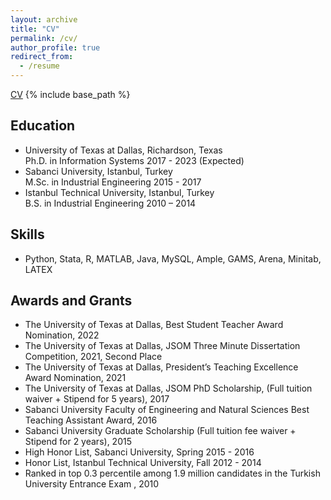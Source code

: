 ```yaml
---
layout: archive
title: "CV"
permalink: /cv/
author_profile: true
redirect_from:
  - /resume
---
```

[CV](http://dyagmurozdemir.github.io/files/CV_DYO.pdf)
{% include base_path %}

## Education
* University of Texas at Dallas, Richardson, Texas <br> Ph.D. in Information Systems 2017 - 2023 (Expected)
* Sabanci University, Istanbul, Turkey <br> M.Sc. in Industrial Engineering 2015 - 2017
* Istanbul Technical University, Istanbul, Turkey <br> B.S. in Industrial Engineering 2010 – 2014

## Skills
* Python, Stata, R, MATLAB, Java, MySQL, Ample, GAMS, Arena, Minitab, LATEX

## Awards and Grants
* The University of Texas at Dallas, Best Student Teacher Award Nomination, 2022
* The University of Texas at Dallas, JSOM Three Minute Dissertation Competition, 2021, Second Place
* The University of Texas at Dallas, President’s Teaching Excellence Award Nomination, 2021
* The University of Texas at Dallas, JSOM PhD Scholarship, (Full tuition waiver + Stipend for 5 years), 2017 
* Sabanci University Faculty of Engineering and Natural Sciences Best Teaching Assistant Award, 2016
* Sabanci University Graduate Scholarship (Full tuition fee waiver + Stipend for 2 years), 2015
* High Honor List, Sabanci University, Spring 2015 - 2016
* Honor List, Istanbul Technical University, Fall 2012 - 2014 
* Ranked in top 0.3 percentile among 1.9 million candidates in the Turkish University Entrance Exam , 2010
